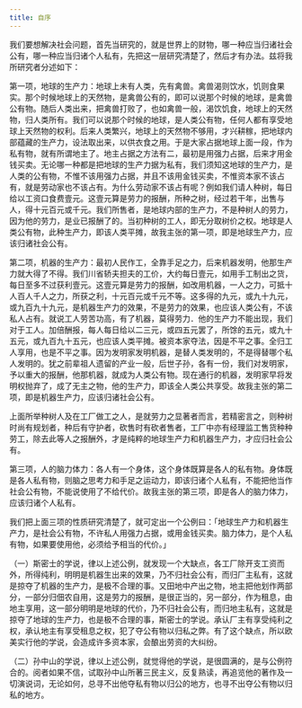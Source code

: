 ```yaml
---
title: 自序
---
```


我们要想解决社会问题，首先当研究的，就是世界上的财物，哪一种应当归诸社会公有，哪一种应当归诸个人私有，先把这一层研究清楚了，然后才有办法。兹将我所研究者分述如下：

第一项，地球的生产力：地球上未有人类，先有禽兽。禽兽渴则饮水，饥则食果实。那个时候地球上的天然物，是禽兽公有的，即可以说那个时候的地球，是禽兽公有物。随后人类出来，把禽兽打败了，也如禽兽一般，渴饮饥食，地球上的天然物，归人类所有。我们可以说那个时候的地球，是人类公有物，任何人都有享受地球上天然物的权利。后来人类繁兴，地球上的天然物不够用，才兴耕稼，把地球内部蕴藏的生产力，设法取出来，以供衣食之用。于是大家占据地球上面一段，作为私有物，就有所谓地主了。地主占据之方法有二，最初是用强力占据，后来才用金钱买卖。无论哪一种都是把地球的生产力据为私有，我们须知这地球的生产力，是人类的公有物，不惟不该用强力占据，并且不该用金钱买卖，不惟资本家不该占有，就是劳动家也不该占有。为什么劳动家不该占有呢？例如我们请人种树，每日给以工资口食费壹元。这壹元算是劳力的报酬，所种之树，经过若干年，出售与人，得十元百元或千元。我们所售者，是地球内部的生产力，不是种树人的劳力，因为他的劳力，是业已报酬了的。当初种树的工人，即无分取树价之权。地球是人类公有物，此种生产力，即该人类平摊，故我主张的第一项，即是地球生产力，应该归诸社会公有。

第二项，机器的生产力：最初人民作工，全靠手足之力，后来机器发明，他那生产力就大得了不得。我们川省轿夫担夫的工价，大约每日壹元，如用手工制出之货，每日至多不过获利壹元。这壹元算是劳力的报酬，如改用机器，一人之力，可抵十人百人千人之力，所获之利，十元百元或千元不等。这多得的九元，或九十九元，或九百九十九元，是机器生产力的效果，不是劳力的效果，也应该人类公有，不该私人占有。就说工人劳苦功高，有了机器，莫得劳力．他的生产力不能出现，我们对于工人。加倍酬报，每人每日给以二三元，或四五元罢了，所馀的五元，或九十五元，或九百九十五元，也应该人类平摊。被资本家夺法，因是不平之事。全归工人享用，也是不平之事。因为发明家发明机器，是替人类发明的，不是得替哪个私人发明的。犹之前辈祖人遗留的产业一般，后世子孙，各有一份，我们对发明家，予以重大的报酬，他那机器，就成为人类公有物。现在通行的机器，发明家早将发明权抛弃了，成了无主之物，他的生产力，即该全人类公共享受。故我主张的第二项，即是机器生产力，应该归诸社会公有。

上面所举种树人及在工厂做工之人，是就劳力之显著者而言，若精密言之，则种树时尚有规划者，种后有守护者，砍售时有砍者售者，工厂中亦有经理监工售货种种劳工，除去此等人之报酬外，才是纯粹的地球生产力和机器生产力，才应归社会公有。

第三项，人的脑力体力：各人有一个身体，这个身体既算是各人的私有物。身体既是各人私有物，则脑之思考力和手足之运动力，即该归诸个人私有，不能把他当作社会公有物，不能说使用了不给代价。故我主张的第三项，即是各人的脑力体力，应该归诸个人私有。

我们把上面三项的性质研究清楚了，就可定出一个公例曰：「地球生产力和机器生产力，是社会公有物，不许私人用强力占据，或用金钱买卖。脑力体力，是个人私有物，如果要使用他，必须给予相当的代价。」

（一）斯密士的学说，律以上述公例，就发现一个大缺点，各工厂除开支工资而外，所得纯利，明明是机器生出来的效果，乃不归社会公有，而归厂主私有，这就是掠夺了机器的生产力，是极不合理的事。又田地中产出之物，地主把他划作两部分，一部分归佃农自用，这是劳力的报酬，是很正当的，另一部分，作为租息，由地主享用，这一部分明明是地球的代价，乃不归社会公有，而归地主私有，这就是掠夺了地球的生产力，也是极不合理的事，斯密士的学说。承认厂主有享受纯利之权，承认地主有享受租息之权，犯了夺公有物以归私之弊。有了这个缺点，所以欧美实行他的学说，会造成许多资本家，会酿出劳资的大纠纷。

（二）孙中山的学说，律以上述公例，就觉得他的学说，是很圆满的，是与公例符合的。阅者如果不信，试取孙中山所著三民主义，反复熟读，再追览他的著作及一切演说词，无论如何，总寻不出他夺私有物以归公的地方，也寻不出夺公有物以归私的地方。
